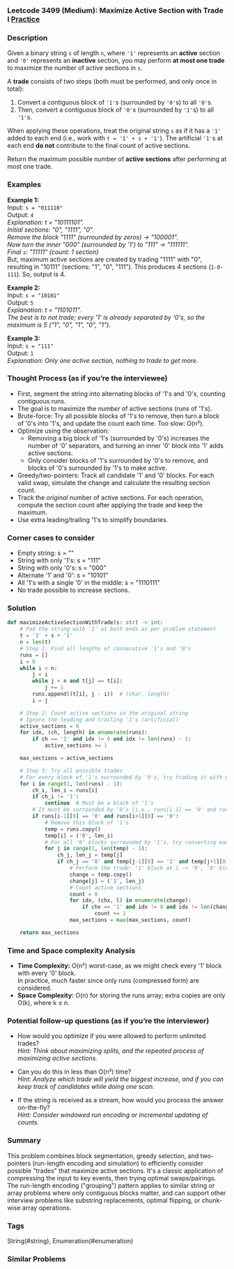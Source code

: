 ### Leetcode 3499 (Medium): Maximize Active Section with Trade I [Practice](https://leetcode.com/problems/maximize-active-section-with-trade-i)

### Description  
Given a binary string `s` of length `n`, where `'1'` represents an **active** section and `'0'` represents an **inactive** section, you may perform **at most one trade** to maximize the number of active sections in `s`.

A **trade** consists of two steps (both must be performed, and only once in total):
1. Convert a contiguous block of `'1'`s (surrounded by `'0'`s) to all `'0'`s.
2. Then, convert a contiguous block of `'0'`s (surrounded by `'1'`s) to all `'1'`s.

When applying these operations, treat the original string `s` as if it has a `'1'` added to each end (i.e., work with `t = '1' + s + '1'`). The artificial `'1'`s at each end **do not** contribute to the final count of active sections.

Return the maximum possible number of **active sections** after performing at most one trade.

### Examples  

**Example 1:**  
Input: `s = "011110"`  
Output: `4`  
*Explanation: t = "10111101".  
Initial sections: "0", "1111", "0".  
Remove the block "1111" (surrounded by zeros) → "100001".  
Now turn the inner "000" (surrounded by '1') to "111" → "111111".  
Final `s`: "11111" (count: 1 section)*  
But, maximum active sections are created by trading "1111" with "0", resulting in "10111" (sections: "1", "0", "111"). This produces 4 sections (`1-0-111`). So, output is 4.

**Example 2:**  
Input: `s = "10101"`  
Output: `5`  
*Explanation: t = "1101011".  
The best is to not trade; every '1' is already separated by '0's, so the maximum is 5 ("1", "0", "1", "0", "1").*

**Example 3:**  
Input: `s = "111"`  
Output: `1`  
*Explanation: Only one active section, nothing to trade to get more.*

### Thought Process (as if you’re the interviewee)  
- First, segment the string into alternating blocks of '1's and '0's, counting contiguous runs.
- The goal is to maximize the *number* of active sections (runs of '1's).
- Brute-force: Try all possible blocks of '1's to remove, then turn a block of '0's into '1's, and update the count each time. Too slow: O(n²).
- Optimize using the observation:  
  - Removing a big block of '1's (surrounded by '0's) increases the number of '0' separators, and turning an inner '0' block into '1' adds active sections.  
  - Only consider blocks of '1's surrounded by '0's to remove, and blocks of '0's surrounded by '1's to make active.
- Greedy/two-pointers: Track all candidate '1' and '0' blocks. For each valid swap, simulate the change and calculate the resulting section count.
- Track the *original* number of active sections. For each operation, compute the section count after applying the trade and keep the maximum.
- Use extra leading/trailing '1's to simplify boundaries.

### Corner cases to consider  
- Empty string: s = ""  
- String with only '1's: s = "111"  
- String with only '0's: s = "000"  
- Alternate '1' and '0': s = "10101"  
- All '1's with a single '0' in the middle: s = "1110111"  
- No trade possible to increase sections.

### Solution

```python
def maximizeActiveSectionWithTrade(s: str) -> int:
    # Pad the string with '1' at both ends as per problem statement
    t = '1' + s + '1'
    n = len(t)
    # Step 1: Find all lengths of consecutive '1's and '0's
    runs = []
    i = 0
    while i < n:
        j = i
        while j < n and t[j] == t[i]:
            j += 1
        runs.append((t[i], j - i))  # (char, length)
        i = j

    # Step 2: Count active sections in the original string
    # Ignore the leading and trailing '1's (artificial)
    active_sections = 0
    for idx, (ch, length) in enumerate(runs):
        if ch == '1' and idx != 0 and idx != len(runs) - 1:
            active_sections += 1

    max_sections = active_sections

    # Step 3: Try all possible trades
    # For every block of '1's surrounded by '0's, try trading it with each block of '0's surrounded by '1's
    for i in range(1, len(runs) - 1):
        ch_i, len_i = runs[i]
        if ch_i != '1':
            continue  # Must be a block of '1's
        # It must be surrounded by '0's (i.e., runs[i-1] == '0' and runs[i+1] == '0')
        if runs[i-1][0] == '0' and runs[i+1][0] == '0':
            # Remove this block of '1's
            temp = runs.copy()
            temp[i] = ('0', len_i)
            # For all '0' blocks surrounded by '1's, try converting each to '1'
            for j in range(1, len(temp) - 1):
                ch_j, len_j = temp[j]
                if ch_j == '0' and temp[j-1][0] == '1' and temp[j+1][0] == '1':
                    # Perform the trade: '1' block at i -> '0', '0' block at j -> '1'
                    change = temp.copy()
                    change[j] = ('1', len_j)
                    # Count active sections
                    count = 0
                    for idx, (chx, l) in enumerate(change):
                        if chx == '1' and idx != 0 and idx != len(change) - 1:
                            count += 1
                    max_sections = max(max_sections, count)

    return max_sections
```

### Time and Space complexity Analysis  

- **Time Complexity:** O(n²) worst-case, as we might check every '1' block with every '0' block.  
  In practice, much faster since only runs (compressed form) are considered.
- **Space Complexity:** O(n) for storing the runs array; extra copies are only O(k), where k ≤ n.

### Potential follow-up questions (as if you’re the interviewer)  

- How would you optimize if you were allowed to perform unlimited trades?  
  *Hint: Think about maximizing splits, and the repeated process of maximizing active sections.*

- Can you do this in less than O(n²) time?  
  *Hint: Analyze which trade will yield the biggest increase, and if you can keep track of candidates while doing one scan.*

- If the string is received as a stream, how would you process the answer on-the-fly?  
  *Hint: Consider windowed run encoding or incremental updating of counts.*

### Summary
This problem combines block segmentation, greedy selection, and two-pointers (run-length encoding and simulation) to efficiently consider possible "trades" that maximize active sections. It's a classic application of compressing the input to key events, then trying optimal swaps/pairings. The run-length encoding ("grouping") pattern applies to similar string or array problems where only contiguous blocks matter, and can support other interview problems like substring replacements, optimal flipping, or chunk-wise array operations.

### Tags
String(#string), Enumeration(#enumeration)

### Similar Problems
